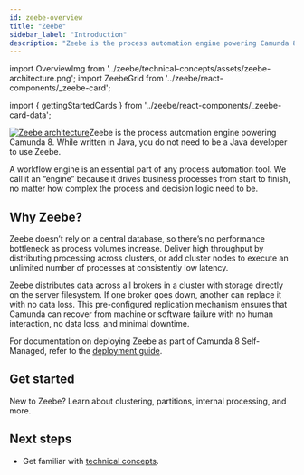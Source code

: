 ```yaml
---
id: zeebe-overview
title: "Zeebe"
sidebar_label: "Introduction"
description: "Zeebe is the process automation engine powering Camunda 8. While written in Java, you do not need to be a Java developer to use Zeebe."
---
```


import OverviewImg from '../zeebe/technical-concepts/assets/zeebe-architecture.png';
import ZeebeGrid from '../zeebe/react-components/\_zeebe-card';

import { gettingStartedCards } from '../zeebe/react-components/\_zeebe-card-data';

<p><a title="Zeebe architecture" href="../technical-concepts/architecture"><img src={OverviewImg} alt="Zeebe architecture" style={{border:0,padding:0,paddingLeft:20,margin:0,float: 'right', width: '60%'}} className="fade-in-top-image"/></a>Zeebe is the process automation engine powering Camunda 8. While written in Java, you do not need to be a Java developer to use Zeebe.</p>

A workflow engine is an essential part of any process automation tool. We call it an “engine” because it drives business processes from start to finish, no matter how complex the process and decision logic need to be.

## Why Zeebe?

Zeebe doesn’t rely on a central database, so there’s no performance bottleneck as process volumes increase. Deliver high throughput by distributing processing across clusters, or add cluster nodes to execute an unlimited number of processes at consistently low latency.

Zeebe distributes data across all brokers in a cluster with storage directly on the server filesystem. If one broker goes down, another can replace it with no data loss. This pre-configured replication mechanism ensures that Camunda can recover from machine or software failure with no human interaction, no data loss, and minimal downtime.

For documentation on deploying Zeebe as part of Camunda 8 Self-Managed, refer to the [deployment guide](../../self-managed/zeebe-deployment/zeebe-installation.md).

## Get started

New to Zeebe? Learn about clustering, partitions, internal processing, and more.

<ZeebeGrid zeebe={gettingStartedCards} />

## Next steps

- Get familiar with [technical concepts](technical-concepts/technical-concepts-overview.md).
